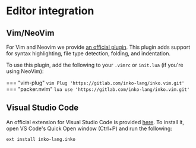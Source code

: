 # Editor integration

## Vim/NeoVim

For Vim and Neovim we provide [an official
plugin](https://gitlab.com/inko-lang/inko.vim). This plugin adds support for
syntax highlighting, file type detection, folding, and indentation.

To use this plugin, add the following to your `.vimrc` or `init.lua` (if you're
using NeoVim):

=== "vim-plug"
    ```vim
    Plug 'https://gitlab.com/inko-lang/inko.vim.git'
    ```
=== "packer.nvim"
    ```lua
    use 'https://gitlab.com/inko-lang/inko.vim.git'
    ```

## Visual Studio Code

An official extension for Visual Studio Code is provided
[here](https://marketplace.visualstudio.com/items?itemName=inko-lang.inko). To
install it, open VS Code's Quick Open window (Ctrl+P) and run the following:

```
ext install inko-lang.inko
```
